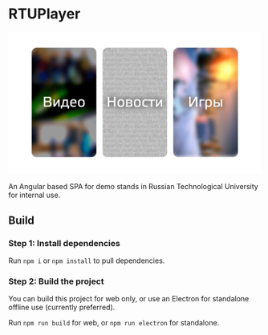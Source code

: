 # RTUPlayer

![Demo Image](/demo-images/1.png?raw=true)

An Angular based SPA for demo stands in Russian Technological University for internal use.


## Build

### Step 1: Install dependencies

Run `npm i` or `npm install` to pull dependencies.

### Step 2: Build the project

You can build this project for web only, or use an Electron for standalone offline use (currently preferred). 

Run `npm run build` for web, or `npm run electron` for standalone.
